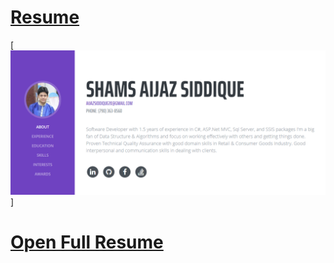 # [Resume](https://github.com/Aijaz-siddique/ShamsAijazSiddique_Resume)

[![Resume Preview](Resume_Screenshot.PNG)]

# [Open Full Resume](ShamsAijazSiddique_Resume.pdf)

